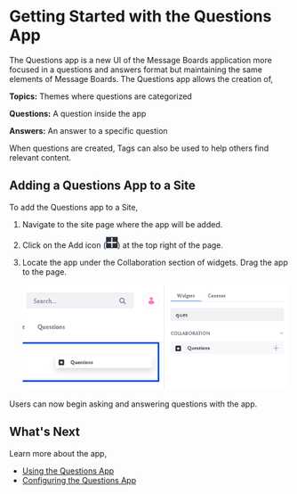 # Getting Started with the Questions App

The Questions app is a new UI of the Message Boards application more focused in a questions and answers format but maintaining the same elements of Message Boards. The Questions app allows the creation of,

**Topics:** Themes where questions are categorized

**Questions:** A question inside the app

**Answers:** An answer to a specific question

When questions are created, Tags can also be used to help others find relevant content.

## Adding a Questions App to a Site

To add the Questions app to a Site,

1. Navigate to the site page where the app will be added.

1. Click on the Add icon (![Add icon](../../../images/icon-add-app.png)) at the top right of the page.

1. Locate the app under the Collaboration section of widgets. Drag the app to the page.

    ![Locate the Questions app listed under the Collaboration section.](getting-started-with-the-questions-app/images/01.png)

Users can now begin asking and answering questions with the app.

## What's Next

Learn more about the app,

* [Using the Questions App](using-the-questions-app.md)
* [Configuring the Questions App](configuring-the-questions-app.md)